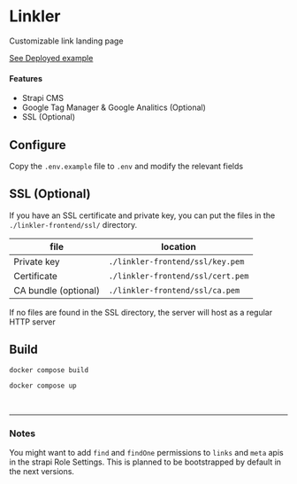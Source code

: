 # Linkler

Customizable link landing page

[See Deployed example](https://links.matiasvlevi.com)

#### Features

- Strapi CMS
- Google Tag Manager & Google Analitics (Optional)
- SSL (Optional)

## Configure

Copy the `.env.example` file to `.env` and modify the relevant fields

## SSL (Optional)

If you have an SSL certificate and private key, you can put the files in the `./linkler-frontend/ssl/` directory.

| file                 | location                          |
| -------------------- | --------------------------------- |
| Private key          | `./linkler-frontend/ssl/key.pem`  |
| Certificate          | `./linkler-frontend/ssl/cert.pem` |
| CA bundle (optional) | `./linkler-frontend/ssl/ca.pem`   |

If no files are found in the SSL directory, the server will host as a regular HTTP server

## Build

```
docker compose build
```

```
docker compose up
```

<br/>

---

### Notes

You might want to add `find` and `findOne` permissions to `links` and `meta` apis in the strapi Role Settings.
This is planned to be bootstrapped by default in the next versions.
